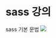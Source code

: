 # sass 강의

sass 기본 문법 <a href="https://jsm8109jsm.notion.site/scss-2d315a81c03b430bb15fc9100a121721"><img src="https://img.shields.io/badge/Notion-000000?style=flat-square&logo=Notion&logoColor=white"/></a>